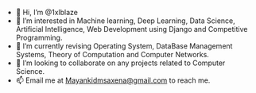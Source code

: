 - 👋 Hi, I’m @1xlblaze
- 👀 I’m interested in Machine learning, Deep Learning, Data Science, Artificial Intelligence, Web Development using Django and Competitive Programming.
- 🌱 I’m currently revising Operating System, DataBase Management Systems, Theory of Computation and Computer Networks.
- 💞️ I’m looking to collaborate on any projects related to Computer Science.
- 📫 Email me at Mayankidmsaxena@gmail.com to reach me.

<!---
1xlblaze/1xlblaze is a ✨ special ✨ repository because its `README.md` (this file) appears on your GitHub profile.
You can click the Preview link to take a look at your changes.
--->
